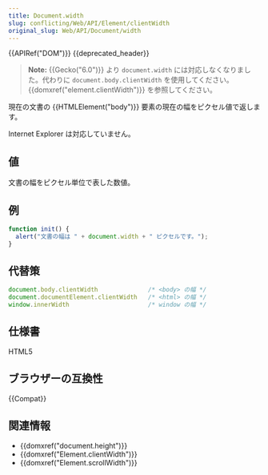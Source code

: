 ```yaml
---
title: Document.width
slug: conflicting/Web/API/Element/clientWidth
original_slug: Web/API/Document/width
---
```

{{APIRef("DOM")}} {{deprecated_header}}

> **Note:** {{Gecko("6.0")}} より `document.width` には対応しなくなりました。代わりに `document.body.clientWidth` を使用してください。 {{domxref("element.clientWidth")}} を参照してください。

現在の文書の {{HTMLElement("body")}} 要素の現在の幅をピクセル値で返します。

Internet Explorer は対応していません。

## 値

文書の幅をピクセル単位で表した数値。

## 例

```js
function init() {
  alert("文書の幅は " + document.width + " ピクセルです。");
}
```

## 代替策

```js
document.body.clientWidth              /* <body> の幅 */
document.documentElement.clientWidth   /* <html> の幅 */
window.innerWidth                      /* window の幅 */
```

## 仕様書

HTML5

## ブラウザーの互換性

{{Compat}}

## 関連情報

- {{domxref("document.height")}}
- {{domxref("Element.clientWidth")}}
- {{domxref("Element.scrollWidth")}}
